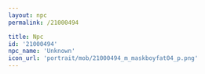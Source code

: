 ```yaml
---
layout: npc
permalink: /21000494

title: Npc
id: '21000494'
npc_name: 'Unknown'
icon_url: 'portrait/mob/21000494_m_maskboyfat04_p.png'
---
```

